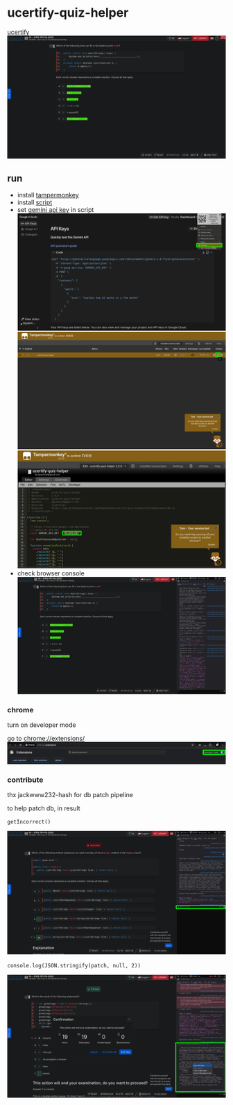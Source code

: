 # ucertify-quiz-helper
[ucertify](https://docs.google.com/document/d/1EChf2k3wRUR1emCSNFwIyPv4wkFgdsQQMx4_BbEeIe8/edit?usp=sharing)
![demo](./pic/demo.png)

## run
- install [tampermonkey](https://www.tampermonkey.net/)
- install [script](https://github.com/0guanhua0/ucertify-quiz-helper/raw/refs/heads/main/helper.user.js)
- set [gemini api key](https://aistudio.google.com/app/apikey) in script
![dashboard](./pic/dashboard.png)
![edit](./pic/edit.png)
![key](./pic/key.png)
- check browser console
![console](./pic/console.png)

### chrome
turn on developer mode

go to [chrome://extensions/](chrome://extensions/)
![chrome](./pic/chrome.png)

### contribute
thx jackwww232-hash for db patch pipeline

to help patch db, in result
```
getIncorrect()
```
![contribute-0](./pic/contribute-0.png)

```
console.log(JSON.stringify(patch, null, 2))
```
![contribute-1](./pic/contribute-1.png)
